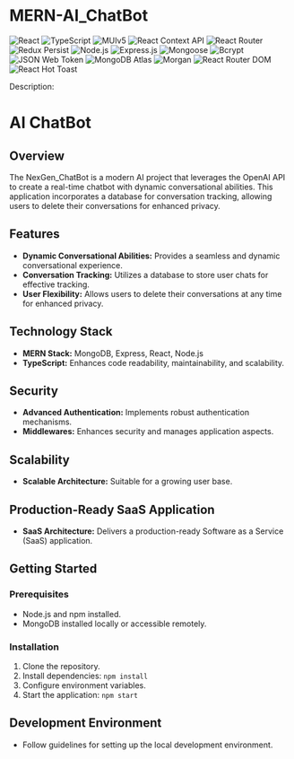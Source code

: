 # MERN-AI_ChatBot


![React](https://img.shields.io/badge/-React-61DAFB?logo=react&logoColor=white) 
![TypeScript](https://img.shields.io/badge/-TypeScript-007ACC?logo=typescript&logoColor=white)
![MUIv5](https://img.shields.io/badge/-MUIv5-0081CB?logo=material-ui&logoColor=white)
![React Context API](https://img.shields.io/badge/-React_Context_API-61DAFB?logo=react&logoColor=white)
![React Router](https://img.shields.io/badge/-React_Router-CA4245?logo=react-router&logoColor=white)  ![Redux Persist](https://img.shields.io/badge/-Redux_Persist-764ABC?logo=redux&logoColor=white)  ![Node.js](https://img.shields.io/badge/-Node.js-339933?logo=node.js&logoColor=white) ![Express.js](https://img.shields.io/badge/-Express.js-000000?logo=express&logoColor=white) ![Mongoose](https://img.shields.io/badge/-Mongoose-880000?logo=mongodb&logoColor=white)  ![Bcrypt](https://img.shields.io/badge/-Bcrypt-004080?logo=npm&logoColor=white) ![JSON Web Token](https://img.shields.io/badge/-JSON_Web_Token-000000?logo=json-web-tokens&logoColor=white)  ![MongoDB Atlas](https://img.shields.io/badge/-MongoDB_Atlas-47A248?logo=mongodb&logoColor=white) ![Morgan](https://img.shields.io/badge/-Morgan-000000?logo=node.js&logoColor=white)          ![React Router DOM](https://img.shields.io/badge/-React%20Router%20DOM-CA4245?logo=react-router&logoColor=white) ![React Hot Toast](https://img.shields.io/badge/-React%20Hot%20Toast-FF4848?logo=react&logoColor=white)








Description:
# AI ChatBot

## Overview

The NexGen_ChatBot is a modern AI project that leverages the OpenAI API to create a real-time chatbot with dynamic conversational abilities. This application incorporates a database for conversation tracking, allowing users to delete their conversations for enhanced privacy.

## Features

- **Dynamic Conversational Abilities:** Provides a seamless and dynamic conversational experience.
- **Conversation Tracking:** Utilizes a database to store user chats for effective tracking.
- **User Flexibility:** Allows users to delete their conversations at any time for enhanced privacy.



## Technology Stack

- **MERN Stack:** MongoDB, Express, React, Node.js
- **TypeScript:** Enhances code readability, maintainability, and scalability.

## Security

- **Advanced Authentication:** Implements robust authentication mechanisms.
- **Middlewares:** Enhances security and manages application aspects.

## Scalability

- **Scalable Architecture:** Suitable for a growing user base.

## Production-Ready SaaS Application

- **SaaS Architecture:** Delivers a production-ready Software as a Service (SaaS) application.

## Getting Started

### Prerequisites

- Node.js and npm installed.
- MongoDB installed locally or accessible remotely.

### Installation

1. Clone the repository.
2. Install dependencies: `npm install`
3. Configure environment variables.
4. Start the application: `npm start`

## Development Environment

- Follow guidelines for setting up the local development environment.




